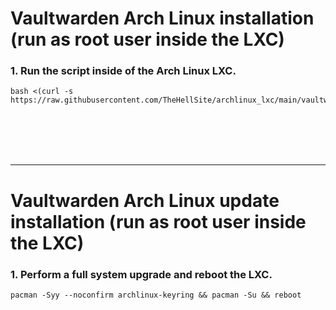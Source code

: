 # Vaultwarden Arch Linux installation (run as root user inside the LXC)

### 1. Run the script inside of the Arch Linux LXC.

  ```
  bash <(curl -s https://raw.githubusercontent.com/TheHellSite/archlinux_lxc/main/vaultwarden/vaultwarden_installer.sh)
  ```

<br />
<br />
<br />
<br />
<hr>

# Vaultwarden Arch Linux update installation (run as root user inside the LXC)

### 1. Perform a full system upgrade and reboot the LXC.

  ```
  pacman -Syy --noconfirm archlinux-keyring && pacman -Su && reboot
  ```
